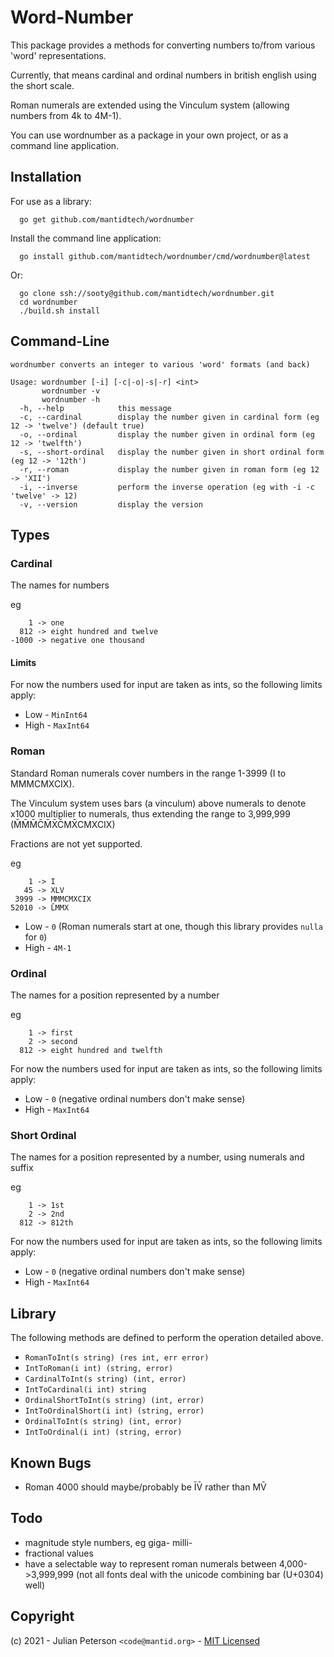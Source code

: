 # Word-Number

This package provides a methods for converting numbers to/from various 'word' representations.

Currently, that means cardinal and ordinal numbers in british english using the short scale.

Roman numerals are extended using the Vinculum system (allowing numbers from 4k to 4M-1).

You can use wordnumber as a package in your own project, or as a command line application.

## Installation

For use as a library:
```
  go get github.com/mantidtech/wordnumber
```

Install the command line application:
```
  go install github.com/mantidtech/wordnumber/cmd/wordnumber@latest
```
Or:
```
  go clone ssh://sooty@github.com/mantidtech/wordnumber.git
  cd wordnumber
  ./build.sh install
```

## Command-Line

```
wordnumber converts an integer to various 'word' formats (and back)

Usage: wordnumber [-i] [-c|-o|-s|-r] <int>
       wordnumber -v
       wordnumber -h
  -h, --help            this message
  -c, --cardinal        display the number given in cardinal form (eg 12 -> 'twelve') (default true)
  -o, --ordinal         display the number given in ordinal form (eg 12 -> 'twelfth')
  -s, --short-ordinal   display the number given in short ordinal form (eg 12 -> '12th')
  -r, --roman           display the number given in roman form (eg 12 -> 'XII')
  -i, --inverse         perform the inverse operation (eg with -i -c 'twelve' -> 12)
  -v, --version         display the version
```


## Types

### Cardinal

The names for numbers

eg
```
    1 -> one
  812 -> eight hundred and twelve
-1000 -> negative one thousand
```
#### Limits

For now the numbers used for input are taken as ints, so the following limits apply:

* Low - `MinInt64`
* High - `MaxInt64`


### Roman

Standard Roman numerals cover numbers in the range 1-3999 (I to MMMCMXCIX).

The Vinculum system uses bars (a vinculum) above numerals to denote x1000 multiplier to numerals, 
thus extending the range to 3,999,999 (M̄M̄M̄C̄M̄X̄C̄MX̄CMXCIX)

Fractions are not yet supported.

eg
```
    1 -> I
   45 -> XLV
 3999 -> MMMCMXCIX
52010 -> L̄MMX
```

* Low - `0` (Roman numerals start at one, though this library provides `nulla` for `0`)
* High - `4M-1`


### Ordinal

The names for a position represented by a number

eg
```
    1 -> first
    2 -> second
  812 -> eight hundred and twelfth
```

For now the numbers used for input are taken as ints, so the following limits apply:

* Low - `0` (negative ordinal numbers don't make sense)
* High - `MaxInt64`


### Short Ordinal

The names for a position represented by a number, using numerals and suffix

eg
```
    1 -> 1st
    2 -> 2nd
  812 -> 812th
```

For now the numbers used for input are taken as ints, so the following limits apply:

* Low - `0` (negative ordinal numbers don't make sense)
* High - `MaxInt64`


## Library

The following methods are defined to perform the operation detailed above.

* `RomanToInt(s string) (res int, err error)`
* `IntToRoman(i int) (string, error)`
* `CardinalToInt(s string) (int, error)`
* `IntToCardinal(i int) string`
* `OrdinalShortToInt(s string) (int, error)`
* `IntToOrdinalShort(i int) (string, error)`
* `OrdinalToInt(s string) (int, error)`
* `IntToOrdinal(i int) (string, error)`


## Known Bugs

* Roman 4000 should maybe/probably be ĪV̄ rather than MV̄

## Todo

* magnitude style numbers, eg giga- milli-
* fractional values
* have a selectable way to represent roman numerals between 4,000->3,999,999
  (not all fonts deal with the unicode combining bar (U+0304) well)

## Copyright

(c) 2021 - Julian Peterson `<code@mantid.org>` - [MIT Licensed](LICENSE.md)

